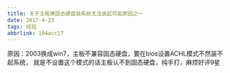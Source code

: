 ```yaml
---
title: 关于主板换固态硬盘装系统无法装起可能原因之一
date: 2017-4-23
tags: 经验
abbrlink: 104acc17
---
```


原因：2003换成win7，主板不兼容固态硬盘，要在bios设置ACHL模式不然装不起系统，
就是不设置这个模式的话主板认不到固态硬盘，纯手打，麻烦好评9星